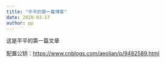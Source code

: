 ```yaml
---
title: "平平的第一篇博客"
date: 2020-03-17
author: pp
---
```


这是平平的第一篇文章

配置公钥：https://www.cnblogs.com/aeolian/p/9482589.html